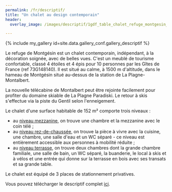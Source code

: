 ```yaml
---
permalink: /fr/descriptif/
title: "Un chalet au design contemporain"
header:
  overlay_image: /images/descriptif/1gdf_table_chalet_refuge_montgesin_plagne.jpg

---
```


{% include my_gallery id=site.data.gallery_conf.gallery_descriptif %}

Le refuge de Montgésin est un chalet contemporain, indépendant, à la décoration soignée, avec de belles vues. C'est un meublé de tourisme confortable, classé 4 étoiles et 4 épis pour 10 personnes par les Gîtes de France (ref 73G148140). Il est situé au calme, à 1500 m d'altitude, dans le hameau de Montgésin situé au-dessus de la station de La Plagne-Montalbert.  
  
La nouvelle télécabine de Montalbert peut être rejointe facilement pour profiter du domaine skiable de La Plagne Paradiski. Le retour à skis s'effectue via la piste du Gentil selon l'enneigement.  

Le chalet d'une surface habitable de 152 m² comporte trois niveaux :  
  - au <a href="/fr/n-plus-un/">niveau mezzanine</a>, on trouve une chambre et la mezzanine avec le coin télé ;  
  - au <a href="/fr/rdc/">niveau rez-de-chaussée</a>, on trouve la pièce à vivre avec la cuisine, une chambre, une salle d'eau et un WC séparé - ce niveau est entièrement accessible aux personnes à mobilité réduite ;  
  - au <a href="/fr/n-moins-un/">niveau terrasse</a>, on trouve deux chambres dont la grande chambre familiale, une salle de bain, un WC séparé, la buanderie, le local à skis et à vélos et une entrée qui donne sur la terrasse en bois avec ses transats et sa grande table.  

Le chalet est équipé de 3 places de stationnement privatives.  

Vous pouvez télécharger le descriptif complet <a href="/images/descriptif/descriptif.pdf" download>ici</a>.

